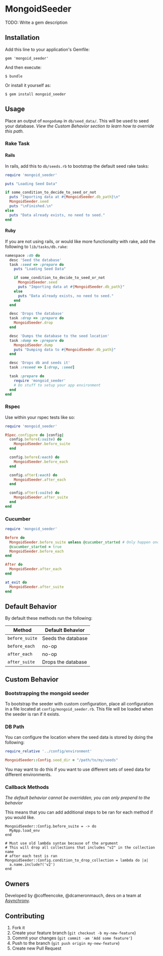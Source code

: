 # MongoidSeeder

TODO: Write a gem description

## Installation

Add this line to your application's Gemfile:

    gem 'mongoid_seeder'

And then execute:

    $ bundle

Or install it yourself as:

    $ gem install mongoid_seeder

## Usage

Place an output of `mongodump` in `db/seed_data/`.  This will be used to seed your database.  *View the Custom Behavior section to learn how to override this path.*

### Rake Task

#### Rails

In rails, add this to `db/seeds.rb` to bootstrap the default seed rake tasks:

```ruby
require 'mongoid_seeder'

puts "Loading Seed Data"

if some_condition_to_decide_to_seed_or_not
  puts "Importing data at #{MongoidSeeder.db_path}\n"
  MongoidSeeder.seed
  puts "\nFinished.\n"
else
  puts "Data already exists, no need to seed."
end
```

#### Ruby

If you are not using rails, or would like more functionality with rake, add the following to `lib/tasks/db.rake`:

```ruby
namespace :db do
  desc 'Seed the database'
  task :seed => :prepare do
    puts "Loading Seed Data"

    if some_condition_to_decide_to_seed_or_not
      MongoidSeeder.seed
      puts "Importing data at #{MongoidSeeder.db_path}"
    else
      puts "Data already exists, no need to seed."
    end
  end

  desc 'Drops the database'
  task :drop => :prepare do
    MongoidSeeder.drop
  end

  desc 'Dumps the database to the seed location'
  task :dump => :prepare do
    MongoidSeeder.dump
    puts "Dumping data to #{MongoidSeeder.db_path}"
  end

  desc 'Drops db and seeds it'
  task :reseed => [:drop, :seed]

  task :prepare do
    require 'mongoid_seeder'
    # Do stuff to setup your app environment
  end
end
```

### Rspec

Use within your rspec tests like so:

```ruby
require 'mongoid_seeder'

RSpec.configure do |config|
  config.before(:suite) do
    MongoidSeeder.before_suite
  end

  config.before(:each) do
    MongoidSeeder.before_each
  end

  config.after(:each) do
    MongoidSeeder.after_each
  end

  config.after(:suite) do
    MongoidSeeder.after_suite
  end
end
```

### Cucumber

```ruby
require 'mongoid_seeder'

Before do
  MongoidSeeder.before_suite unless @cucumber_started # Only happen once
  @cucumber_started = true
  MongoidSeeder.before_each
end

After do
  MongoidSeeder.after_each
end

at_exit do
  MongoidSeeder.after_suite
end
```

## Default Behavior

By default these methods run the following:

Method | Default Behavior
---|---
`before_suite` | Seeds the database
`before_each` | no-op
`after_each` | no-op
`after_suite` | Drops the database

## Custom Behavior

### Bootstrapping the mongoid seeder

To bootstrap the seeder with custom configuration, place all configuration in a file located at `config/mongoid_seeder.rb`.  This file will be loaded when the seeder is ran if it exists.

### DB Path

You can configure the location where the seed data is stored by doing the following:

```ruby
require_relative '../config/environment'

MongoidSeeder::Config.seed_dir = "/path/to/my/seeds"
```

You may want to do this if you want to use different sets of seed data for different environments.

### Callback Methods

*The default behavior cannot be overridden, you can only prepend to the behavior*

This means that you can add additional steps to be ran for each method if you would like.

```
MongoidSeeder::Config.before_suite = -> do
  MyApp.load_env
end

# Must use old lambda syntax because of the argument
# This will drop all collections that includes "v2" in the collection name
# after each test is ran
MongoidSeeder::Config.condition_to_drop_collection = lambda do |a|
  a.name.include?('v2')
end
```

## Owners

Developed by @coffeencoke, @dcameronmauch, devs on a team at [Asynchrony](http://asynchrony.com).

## Contributing

1. Fork it
2. Create your feature branch (`git checkout -b my-new-feature`)
3. Commit your changes (`git commit -am 'Add some feature'`)
4. Push to the branch (`git push origin my-new-feature`)
5. Create new Pull Request
